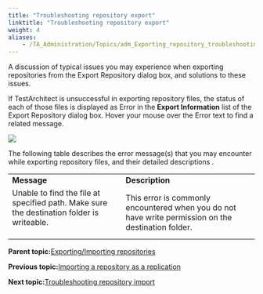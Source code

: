 ```yaml
--- 
title: "Troubleshooting repository export"
linktitle: "Troubleshooting repository export"
weight: 4
aliases: 
    - /TA_Administration/Topics/adm_Exporting_repository_troubleshooting.html
---
```


A discussion of typical issues you may experience when exporting repositories from the Export Repository dialog box, and solutions to these issues.

If TestArchitect is unsuccessful in exporting repository files, the status of each of those files is displayed as Error in the **Export Information** list of the Export Repository dialog box. Hover your mouse over the Error text to find a related message.

![](/images//Images/export_repo_error_dlg.png)

The following table describes the error message\(s\) that you may encounter while exporting repository files, and their detailed descriptions .

|||
|------|------|
|**Message**|**Description**|
|Unable to find the file at specified path. Make sure the destination folder is writeable.<br><br>|This error is commonly encountered when you do not have write permission on the destination folder.|<br>

**Parent topic:**[Exporting/Importing repositories](/TA_Administration/Topics/adm_Exporting_import_repository.html)

**Previous topic:**[Importing a repository as a replication](/TA_Administration/Topics/Importing_repository_replication.html)

**Next topic:**[Troubleshooting repository import](/TA_Administration/Topics/adm_Importing_repository_troubleshooting.html)

